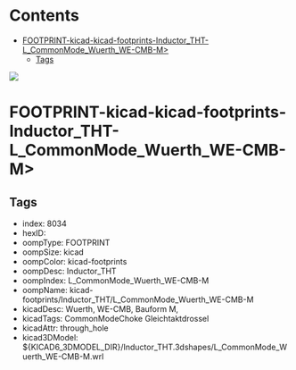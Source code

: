 



Contents
========

* [FOOTPRINT-kicad-kicad-footprints-Inductor_THT-L_CommonMode_Wuerth_WE-CMB-M>](#footprint-kicad-kicad-footprints-inductor_tht-l_commonmode_wuerth_we-cmb-m)
	* [Tags](#tags)
  
![][im]
# FOOTPRINT-kicad-kicad-footprints-Inductor_THT-L_CommonMode_Wuerth_WE-CMB-M>

## Tags

- index: 8034
- hexID: 
- oompType: FOOTPRINT
- oompSize: kicad
- oompColor: kicad-footprints
- oompDesc: Inductor_THT
- oompIndex: L_CommonMode_Wuerth_WE-CMB-M
- oompName: kicad-footprints/Inductor_THT/L_CommonMode_Wuerth_WE-CMB-M
- kicadDesc: Wuerth, WE-CMB, Bauform M,
- kicadTags: CommonModeChoke Gleichtaktdrossel
- kicadAttr: through_hole
- kicad3DModel: ${KICAD6_3DMODEL_DIR}/Inductor_THT.3dshapes/L_CommonMode_Wuerth_WE-CMB-M.wrl



[im]: image.png
